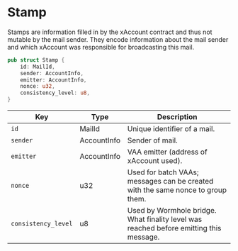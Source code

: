 # Stamp

Stamps are information filled in by the xAccount contract and thus not mutable by the mail sender. They encode information about the mail sender and which xAccount was responsible for broadcasting this mail.&#x20;

```rust
pub struct Stamp {
    id: MailId, 
    sender: AccountInfo, 
    emitter: AccountInfo, 
    nonce: u32, 
    consistency_level: u8, 
}
```

| Key                 | Type        | Description                                                                             |
| ------------------- | ----------- | --------------------------------------------------------------------------------------- |
| `id`                | MailId      | Unique identifier of a mail.                                                            |
| `sender`            | AccountInfo | Sender of mail.                                                                         |
| `emitter`           | AccountInfo | VAA emitter (address of xAccount used).                                                 |
| `nonce`             | u32         | Used for batch VAAs; messages can be created with the same nonce to group them.         |
| `consistency_level` | u8          | Used by Wormhole bridge. What finality level was reached before emitting this message.  |
